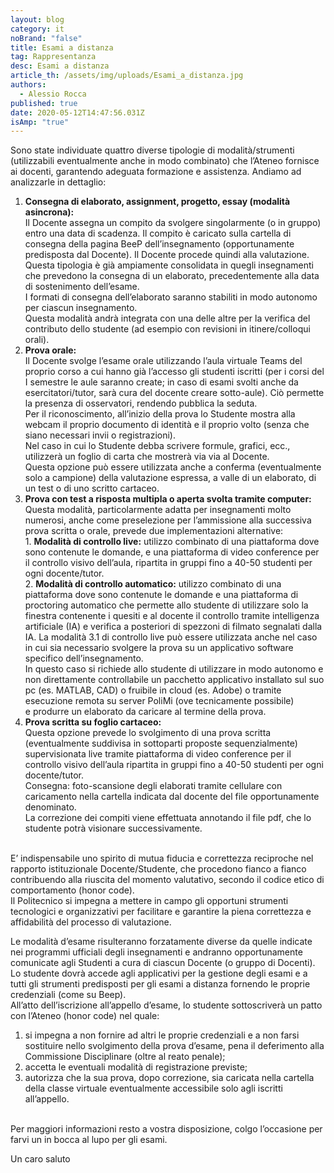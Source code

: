 ```yaml
---
layout: blog
category: it
noBrand: "false"
title: Esami a distanza
tag: Rappresentanza
desc: Esami a distanza
article_th: /assets/img/uploads/Esami_a_distanza.jpg
authors:
  - Alessio Rocca
published: true
date: 2020-05-12T14:47:56.031Z
isAmp: "true"
---
```

Sono state individuate quattro diverse tipologie di modalità/strumenti (utilizzabili eventualmente anche in modo combinato) che l’Ateneo fornisce ai docenti, garantendo adeguata formazione e assistenza. Andiamo ad analizzarle in dettaglio:

1. **Consegna di elaborato, assignment, progetto, essay (modalità asincrona):**\
   Il Docente assegna un compito da svolgere singolarmente (o in gruppo) entro una data di scadenza. Il compito è caricato sulla cartella di consegna della pagina BeeP dell’insegnamento (opportunamente predisposta dal Docente). Il Docente procede quindi alla valutazione.\
   Questa tipologia è già ampiamente consolidata in quegli insegnamenti che prevedono la consegna di un elaborato, precedentemente alla data di sostenimento dell’esame.\
   I formati di consegna dell’elaborato saranno stabiliti in modo autonomo per ciascun insegnamento.\
   Questa modalità andrà integrata con una delle altre per la verifica del contributo dello studente (ad esempio con revisioni in itinere/colloqui orali).
2. **Prova orale:**\
   Il Docente svolge l’esame orale utilizzando l’aula virtuale Teams del proprio corso a cui hanno già l’accesso gli studenti iscritti (per i corsi del I semestre le aule saranno create; in caso di esami svolti anche da esercitatori/tutor, sarà cura del docente creare sotto-aule). Ciò permette la presenza di osservatori, rendendo pubblica la seduta.\
   Per il riconoscimento, all’inizio della prova lo Studente mostra alla webcam il proprio documento di identità e il proprio volto (senza che siano necessari invii o registrazioni).\
   Nel caso in cui lo Studente debba scrivere formule, grafici, ecc., utilizzerà un foglio di carta che mostrerà via via al Docente.\
   Questa opzione può essere utilizzata anche a conferma (eventualmente solo a campione) della valutazione espressa, a valle di un elaborato, di un test o di uno scritto cartaceo.
3. **Prova con test a risposta multipla o aperta svolta tramite computer:**\
   Questa modalità, particolarmente adatta per insegnamenti molto numerosi, anche come preselezione per l’ammissione alla successiva prova scritta o orale, prevede due implementazioni alternative:\
   1. **Modalità di controllo live:** utilizzo combinato di una piattaforma dove sono contenute le domande, e una piattaforma di video conference per il controllo visivo dell’aula, ripartita in gruppi fino a 40-50 studenti per ogni docente/tutor.\
   2. **Modalità di controllo automatico:** utilizzo combinato di una piattaforma dove sono contenute le domande e una piattaforma di proctoring automatico che permette allo studente di utilizzare solo la finestra contenente i quesiti e al docente il controllo tramite intelligenza artificiale (IA) e verifica a posteriori di spezzoni di filmato segnalati dalla IA. La modalità 3.1 di controllo live può essere utilizzata anche nel caso in cui sia necessario svolgere la prova su un applicativo software specifico dell’insegnamento.\
   In questo caso si richiede allo studente di utilizzare in modo autonomo e non direttamente controllabile un pacchetto applicativo installato sul suo pc (es. MATLAB, CAD) o fruibile in cloud (es. Adobe) o tramite esecuzione remota su server PoliMi (ove tecnicamente possibile) e produrre un elaborato da caricare al termine della prova.
4. **Prova scritta su foglio cartaceo:**\
   Questa opzione prevede lo svolgimento di una prova scritta (eventualmente suddivisa in sottoparti proposte sequenzialmente) supervisionata live tramite piattaforma di video conference per il controllo visivo dell’aula ripartita in gruppi fino a 40-50 studenti per ogni docente/tutor.\
   Consegna: foto-scansione degli elaborati tramite cellulare con caricamento nella cartella indicata dal docente del file opportunamente denominato.\
   La correzione dei compiti viene effettuata annotando il file pdf, che lo studente potrà visionare successivamente.

\
E’ indispensabile uno spirito di mutua fiducia e correttezza reciproche nel rapporto istituzionale Docente/Studente, che procedono fianco a fianco contribuendo alla riuscita del momento valutativo, secondo il codice etico di comportamento (honor code).\
Il Politecnico si impegna a mettere in campo gli opportuni strumenti tecnologici e organizzativi per facilitare e garantire la piena correttezza e affidabilità del processo di valutazione.

Le modalità d’esame risulteranno forzatamente diverse da quelle indicate nei programmi ufficiali degli insegnamenti e andranno opportunamente comunicate agli Studenti a cura di ciascun Docente (o gruppo di Docenti).\
Lo studente dovrà accede agli applicativi per la gestione degli esami e a tutti gli strumenti predisposti per gli esami a distanza fornendo le proprie credenziali (come su Beep).\
All’atto dell’iscrizione all’appello d’esame, lo studente sottoscriverà un patto con l’Ateneo (honor code) nel quale:

1. si impegna a non fornire ad altri le proprie credenziali e a non farsi sostituire nello svolgimento della prova d’esame, pena il deferimento alla Commissione Disciplinare (oltre al reato penale);
2. accetta le eventuali modalità di registrazione previste;
3. autorizza che la sua prova, dopo correzione, sia caricata nella cartella della classe virtuale eventualmente accessibile solo agli iscritti all’appello.

\
Per maggiori informazioni resto a vostra disposizione, colgo l’occasione per farvi un in bocca al lupo per gli esami.

Un caro saluto